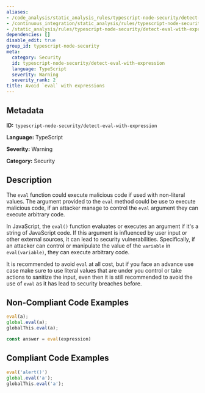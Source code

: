 ```yaml
---
aliases:
- /code_analysis/static_analysis_rules/typescript-node-security/detect-eval-with-expression
- /continuous_integration/static_analysis/rules/typescript-node-security/detect-eval-with-expression
- /static_analysis/rules/typescript-node-security/detect-eval-with-expression
dependencies: []
disable_edit: true
group_id: typescript-node-security
meta:
  category: Security
  id: typescript-node-security/detect-eval-with-expression
  language: TypeScript
  severity: Warning
  severity_rank: 2
title: Avoid `eval` with expressions
---
```

<!--  SOURCED FROM https://github.com/DataDog/datadog-static-analyzer-rule-docs -->


## Metadata
**ID:** `typescript-node-security/detect-eval-with-expression`

**Language:** TypeScript

**Severity:** Warning

**Category:** Security

## Description
The `eval` function could execute malicious code if used with non-literal values. The argument provided to the `eval` method could be use to execute malicious code, if an attacker manage to control the `eval` argument they can execute arbitrary code.

In JavaScript, the `eval()` function evaluates or executes an argument if it's a string of JavaScript code. If this argument is influenced by user input or other external sources, it can lead to security vulnerabilities. Specifically, if an attacker can control or manipulate the value of the `variable` in `eval(variable)`, they can execute arbitrary code.

It is recommended to avoid `eval` at all cost, but if you face an advance use case make sure to use literal values that are under you control or take actions to sanitize the input, even then it is still recommended to avoid the use of `eval` as it has lead to security breaches before.

## Non-Compliant Code Examples
```typescript
eval(a);
global.eval(a);
globalThis.eval(a);

const answer = eval(expression)
```

## Compliant Code Examples
```typescript
eval('alert()')
global.eval('a');
globalThis.eval('a');
```
